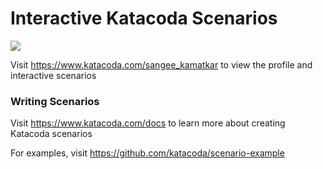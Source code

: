 # Interactive Katacoda Scenarios

[![](http://shields.katacoda.com/katacoda/sangee_kamatkar/count.svg)](https://www.katacoda.com/sangee_kamatkar "Get your profile on Katacoda.com")

Visit https://www.katacoda.com/sangee_kamatkar to view the profile and interactive scenarios

### Writing Scenarios
Visit https://www.katacoda.com/docs to learn more about creating Katacoda scenarios

For examples, visit https://github.com/katacoda/scenario-example
